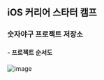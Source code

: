 ## iOS 커리어 스타터 캠프

### 숫자야구 프로젝트 저장소

#### - 프로젝트 순서도
![image](https://user-images.githubusercontent.com/19286161/184847427-179cccd4-ac39-4d19-9624-f62682c52060.png)
